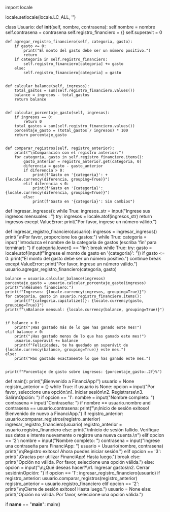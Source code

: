 import locale


locale.setlocale(locale.LC_ALL, '')  


class Usuario:
    def __init__(self, nombre, contrasena):
        self.nombre = nombre
        self.contrasena = contrasena
        self.registro_financiero = {}
        self.superavit = 0


    def agregar_registro_financiero(self, categoria, gasto):
        if gasto <= 0:
            print("El monto del gasto debe ser un número positivo.")
            return
        if categoria in self.registro_financiero:
            self.registro_financiero[categoria] += gasto
        else:
            self.registro_financiero[categoria] = gasto


    def calcular_balance(self, ingresos):
        total_gastos = sum(self.registro_financiero.values())
        balance = ingresos - total_gastos
        return balance


    def calcular_porcentaje_gasto(self, ingresos):
        if ingresos == 0:
            return 0
        total_gastos = sum(self.registro_financiero.values())
        porcentaje_gasto = (total_gastos / ingresos) * 100
        return porcentaje_gasto


    def comparar_registros(self, registro_anterior):
        print("\nComparación con el registro anterior:")
        for categoria, gasto in self.registro_financiero.items():
            gasto_anterior = registro_anterior.get(categoria, 0)
            diferencia = gasto - gasto_anterior
            if diferencia > 0:
                print(f"Gasto en '{categoria}': +{locale.currency(diferencia, grouping=True)}")
            elif diferencia < 0:
                print(f"Gasto en '{categoria}': {locale.currency(diferencia, grouping=True)}")
            else:
                print(f"Gasto en '{categoria}': Sin cambios")


def ingresar_ingresos():
    while True:
        ingresos_str = input("Ingrese sus ingresos mensuales : ")
        try:
            ingresos = locale.atof(ingresos_str)
            return ingresos
        except ValueError:
            print("Por favor, ingrese un número válido.")


def ingresar_registro_financiero(usuario):
    ingresos = ingresar_ingresos()
    print("\nPor favor, proporcione los gastos:")
    while True:
        categoria = input("Introduzca el nombre de la categoría de gastos (escriba 'fin' para terminar): ")
        if categoria.lower() == 'fin':
            break
        while True:
            try:
                gasto = locale.atof(input(f"Ingrese el monto de gasto en '{categoria}': "))
                if gasto <= 0:
                    print("El monto del gasto debe ser un número positivo.")
                    continue
                break
            except ValueError:
                print("Por favor, ingrese un número válido.")
        usuario.agregar_registro_financiero(categoria, gasto)


    balance = usuario.calcular_balance(ingresos)
    porcentaje_gasto = usuario.calcular_porcentaje_gasto(ingresos)
    print("\nResumen financiero:")
    print(f"Ingresos: {locale.currency(ingresos, grouping=True)}")
    for categoria, gasto in usuario.registro_financiero.items():
        print(f"{categoria.capitalize()}: {locale.currency(gasto, grouping=True)}")
    print(f"\nBalance mensual: {locale.currency(balance, grouping=True)}")


    if balance < 0:
        print("¡Has gastado más de lo que has ganado este mes!")
    elif balance > 0:
        print("¡Has gastado menos de lo que has ganado este mes!")
        usuario.superavit += balance
        print(f"Felicidades, te ha quedado un superávit de {locale.currency(balance, grouping=True)} este mes.")
    else:
        print("Has gastado exactamente lo que has ganado este mes.")


    print(f"Porcentaje de gasto sobre ingresos: {porcentaje_gasto:.2f}%")


def main():
    print("¡Bienvenido a FinanciApp!")
    usuario = None
    registro_anterior = {}
    while True:
        if usuario is None:
            opcion = input("Por favor, seleccione una opción:\n1. Iniciar sesión\n2. Registrarse\n3. Salir\nOpción: ")
            if opcion == '1':
                nombre = input("Nombre completo: ")
                contrasena = input("Contraseña: ")
                if nombre == usuario.nombre and contrasena == usuario.contrasena:
                    print("\n¡Inicio de sesión exitoso! Bienvenido de nuevo a FinanciApp.")
                    if registro_anterior:
                        usuario.comparar_registros(registro_anterior)
                    ingresar_registro_financiero(usuario)
                    registro_anterior = usuario.registro_financiero
                else:
                    print("\nInicio de sesión fallido. Verifique sus datos e intente nuevamente o registre una nueva cuenta.\n")
            elif opcion == '2':
                nombre = input("Nombre completo: ")
                contrasena = input("Ingrese una contraseña para FinanciApp: ")
                usuario = Usuario(nombre, contrasena)
                print("\n¡Registro exitoso! Ahora puedes iniciar sesión.")
            elif opcion == '3':
                print("¡Gracias por utilizar FinanciApp! Hasta luego.")
                break
            else:
                print("Opción no válida. Por favor, seleccione una opción válida.")
        else:
            opcion = input("\n¿Qué deseas hacer?\n1. Ingresar gastos\n2. Cerrar sesión\nOpción: ")
            if opcion == '1':
                ingresar_registro_financiero(usuario)
                if registro_anterior:
                    usuario.comparar_registros(registro_anterior)
                registro_anterior = usuario.registro_financiero
            elif opcion == '2':
                print("\n¡Cierre de sesión exitoso! Hasta luego.")
                usuario = None
            else:
                print("Opción no válida. Por favor, seleccione una opción válida.")


if __name__ == "__main__":
    main()


